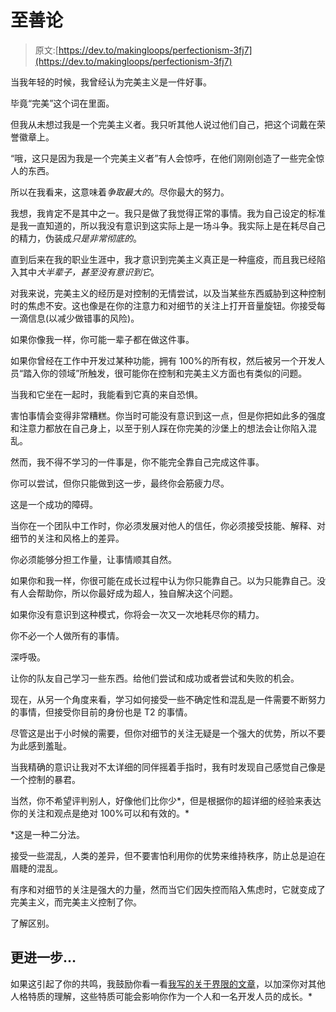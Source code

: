 # 至善论

> 原文:[https://dev.to/makingloops/perfectionism-3fj7](https://dev.to/makingloops/perfectionism-3fj7)

当我年轻的时候，我曾经认为完美主义是一件好事。

毕竟“完美”这个词在里面。

但我从未想过我是一个完美主义者。我只听其他人说过他们自己，把这个词戴在荣誉徽章上。

“哦，这只是因为我是一个完美主义者”有人会惊呼，在他们刚刚创造了一些完全惊人的东西。

所以在我看来，这意味着*争取最大的*。尽你最大的努力。

我想，我肯定不是其中之一。我只是做了我觉得正常的事情。我为自己设定的标准是我一直知道的，所以我没有意识到这实际上是一场斗争。我实际上是在耗尽自己的精力，伪装成*只是非常彻底的*。

直到后来在我的职业生涯中，我才意识到完美主义真正是一种瘟疫，而且我已经陷入其中*大半辈子，甚至没有意识到它*。

对我来说，完美主义的经历是对控制的无情尝试，以及当某些东西威胁到这种控制时的焦虑不安。这也像是在你的注意力和对细节的关注上打开音量旋钮。你接受每一滴信息(以减少做错事的风险)。

如果你像我一样，你可能一辈子都在做这件事。

如果你曾经在工作中开发过某种功能，拥有 100%的所有权，然后被另一个开发人员“踏入你的领域”所触发，很可能你在控制和完美主义方面也有类似的问题。

当我和它坐在一起时，我能看到它真的来自恐惧。

害怕事情会变得非常糟糕。你当时可能没有意识到这一点，但是你把如此多的强度和注意力都放在自己身上，以至于别人踩在你完美的沙堡上的想法会让你陷入混乱。

然而，我不得不学习的一件事是，你不能完全靠自己完成这件事。

你可以尝试，但你只能做到这一步，最终你会筋疲力尽。

这是一个成功的障碍。

当你在一个团队中工作时，你必须发展对他人的信任，你必须接受技能、解释、对细节的关注和风格上的差异。

你必须能够分担工作量，让事情顺其自然。

如果你和我一样，你很可能在成长过程中认为你只能靠自己。以为只能靠自己。没有人会帮助你，所以你最好成为超人，独自解决这个问题。

如果你没有意识到这种模式，你将会一次又一次地耗尽你的精力。

你不必一个人做所有的事情。

深呼吸。

让你的队友自己学习一些东西。给他们尝试和成功或者尝试和失败的机会。

现在，从另一个角度来看，学习如何接受一些不确定性和混乱是一件需要不断努力的事情，但接受你目前的身份也是 T2 的事情。

尽管这是出于小时候的需要，但你对细节的关注无疑是一个强大的优势，所以不要为此感到羞耻。

当我精确的意识让我对不太详细的同伴摇着手指时，我有时发现自己感觉自己像是一个控制的暴君。

当然，你不希望评判别人，好像他们比你少*，但是根据你的超详细的经验来表达你的关注和观点是绝对 100%可以和有效的。*

 *这是一种二分法。

接受一些混乱，人类的差异，但不要害怕利用你的优势来维持秩序，防止总是迫在眉睫的混乱。

有序和对细节的关注是强大的力量，然而当它们因失控而陷入焦虑时，它就变成了完美主义，而完美主义控制了你。

了解区别。

## [](#going-further)更进一步…

如果这引起了你的共鸣，我鼓励你看一看[我写的关于界限的文章](https://makingloops.com/boundaries/)，以加深你对其他人格特质的理解，这些特质可能会影响你作为一个人和一名开发人员的成长。*